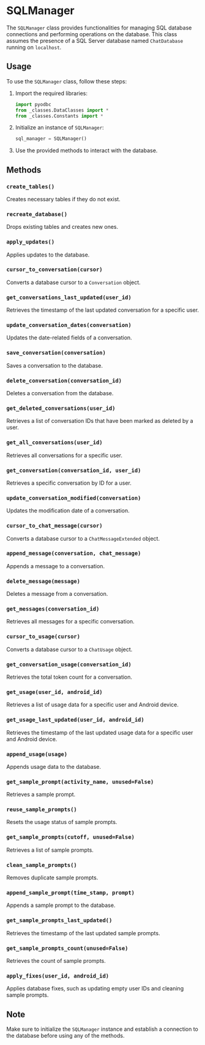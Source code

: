 # SQLManager

The `SQLManager` class provides functionalities for managing SQL database connections and performing operations on the database. This class assumes the presence of a SQL Server database named `ChatDatabase` running on `localhost`.

## Usage

To use the `SQLManager` class, follow these steps:

1. Import the required libraries:
   ```python
   import pyodbc
   from _classes.DataClasses import *
   from _classes.Constants import *
   ```

2. Initialize an instance of `SQLManager`:
   ```python
   sql_manager = SQLManager()
   ```

3. Use the provided methods to interact with the database.

## Methods

### `create_tables()`

Creates necessary tables if they do not exist.

### `recreate_database()`

Drops existing tables and creates new ones.

### `apply_updates()`

Applies updates to the database.

### `cursor_to_conversation(cursor)`

Converts a database cursor to a `Conversation` object.

### `get_conversations_last_updated(user_id)`

Retrieves the timestamp of the last updated conversation for a specific user.

### `update_conversation_dates(conversation)`

Updates the date-related fields of a conversation.

### `save_conversation(conversation)`

Saves a conversation to the database.

### `delete_conversation(conversation_id)`

Deletes a conversation from the database.

### `get_deleted_conversations(user_id)`

Retrieves a list of conversation IDs that have been marked as deleted by a user.

### `get_all_conversations(user_id)`

Retrieves all conversations for a specific user.

### `get_conversation(conversation_id, user_id)`

Retrieves a specific conversation by ID for a user.

### `update_conversation_modified(conversation)`

Updates the modification date of a conversation.

### `cursor_to_chat_message(cursor)`

Converts a database cursor to a `ChatMessageExtended` object.

### `append_message(conversation, chat_message)`

Appends a message to a conversation.

### `delete_message(message)`

Deletes a message from a conversation.

### `get_messages(conversation_id)`

Retrieves all messages for a specific conversation.

### `cursor_to_usage(cursor)`

Converts a database cursor to a `ChatUsage` object.

### `get_conversation_usage(conversation_id)`

Retrieves the total token count for a conversation.

### `get_usage(user_id, android_id)`

Retrieves a list of usage data for a specific user and Android device.

### `get_usage_last_updated(user_id, android_id)`

Retrieves the timestamp of the last updated usage data for a specific user and Android device.

### `append_usage(usage)`

Appends usage data to the database.

### `get_sample_prompt(activity_name, unused=False)`

Retrieves a sample prompt.

### `reuse_sample_prompts()`

Resets the usage status of sample prompts.

### `get_sample_prompts(cutoff, unused=False)`

Retrieves a list of sample prompts.

### `clean_sample_prompts()`

Removes duplicate sample prompts.

### `append_sample_prompt(time_stamp, prompt)`

Appends a sample prompt to the database.

### `get_sample_prompts_last_updated()`

Retrieves the timestamp of the last updated sample prompts.

### `get_sample_prompts_count(unused=False)`

Retrieves the count of sample prompts.

### `apply_fixes(user_id, android_id)`

Applies database fixes, such as updating empty user IDs and cleaning sample prompts.

## Note

Make sure to initialize the `SQLManager` instance and establish a connection to the database before using any of the methods.